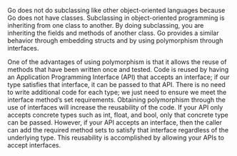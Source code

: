 Go does not do subclassing like other object-oriented languages because Go does not have classes. Subclassing in object-oriented programming is inheriting from one class to another. By doing subclassing, you are inheriting the fields and methods of another class. Go provides a similar behavior through embedding structs and by using polymorphism through interfaces.

One of the advantages of using polymorphism is that it allows the reuse of methods that have been written once and tested. Code is reused by having an Application Programming Interface (API) that accepts an interface; if our type satisfies that interface, it can be passed to that API. There is no need to write additional code for each type; we just need to ensure we meet the interface method’s set requirements. Obtaining polymorphism through the use of interfaces will increase the reusability of the code. If your API only accepts concrete types such as int, float, and bool, only that concrete type can be passed. However, if your API accepts an interface, then the caller can add the required method sets to satisfy that interface regardless of the underlying type. This reusability is accomplished by allowing your APIs to accept interfaces.
